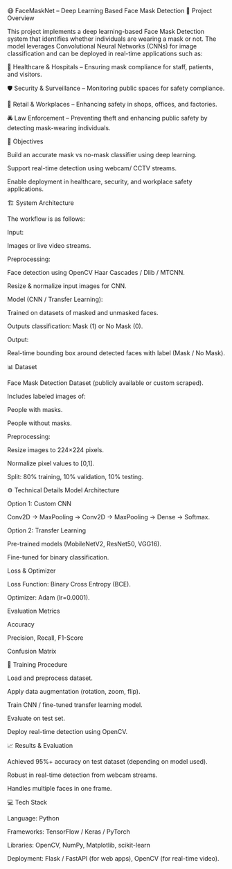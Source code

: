 😷 FaceMaskNet – Deep Learning Based Face Mask Detection
📌 Project Overview

This project implements a deep learning-based Face Mask Detection system that identifies whether individuals are wearing a mask or not. The model leverages Convolutional Neural Networks (CNNs) for image classification and can be deployed in real-time applications such as:

🏥 Healthcare & Hospitals – Ensuring mask compliance for staff, patients, and visitors.

🛡️ Security & Surveillance – Monitoring public spaces for safety compliance.

🛒 Retail & Workplaces – Enhancing safety in shops, offices, and factories.

🚔 Law Enforcement – Preventing theft and enhancing public safety by detecting mask-wearing individuals.

🎯 Objectives

Build an accurate mask vs no-mask classifier using deep learning.

Support real-time detection using webcam/ CCTV streams.

Enable deployment in healthcare, security, and workplace safety applications.

🏗️ System Architecture

The workflow is as follows:

Input:

Images or live video streams.

Preprocessing:

Face detection using OpenCV Haar Cascades / Dlib / MTCNN.

Resize & normalize input images for CNN.

Model (CNN / Transfer Learning):

Trained on datasets of masked and unmasked faces.

Outputs classification: Mask (1) or No Mask (0).

Output:

Real-time bounding box around detected faces with label (Mask / No Mask).

📊 Dataset

Face Mask Detection Dataset (publicly available or custom scraped).

Includes labeled images of:

People with masks.

People without masks.

Preprocessing:

Resize images to 224×224 pixels.

Normalize pixel values to [0,1].

Split: 80% training, 10% validation, 10% testing.

⚙️ Technical Details
Model Architecture

Option 1: Custom CNN

Conv2D → MaxPooling → Conv2D → MaxPooling → Dense → Softmax.

Option 2: Transfer Learning

Pre-trained models (MobileNetV2, ResNet50, VGG16).

Fine-tuned for binary classification.

Loss & Optimizer

Loss Function: Binary Cross Entropy (BCE).

Optimizer: Adam (lr=0.0001).

Evaluation Metrics

Accuracy

Precision, Recall, F1-Score

Confusion Matrix

🚀 Training Procedure

Load and preprocess dataset.

Apply data augmentation (rotation, zoom, flip).

Train CNN / fine-tuned transfer learning model.

Evaluate on test set.

Deploy real-time detection using OpenCV.

📈 Results & Evaluation

Achieved 95%+ accuracy on test dataset (depending on model used).

Robust in real-time detection from webcam streams.

Handles multiple faces in one frame.

💻 Tech Stack

Language: Python

Frameworks: TensorFlow / Keras / PyTorch

Libraries: OpenCV, NumPy, Matplotlib, scikit-learn

Deployment: Flask / FastAPI (for web apps), OpenCV (for real-time video).
